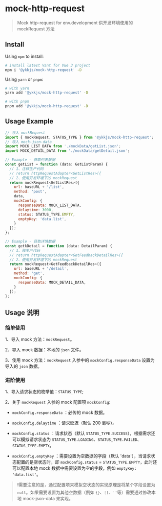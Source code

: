 # mock-http-request

> Mock http-request for env.development
> 供开发环境使用的 mockRequest 方法

## Install

Using `npm` to install:

```bash
# install latest Vant for Vue 3 project
npm i '@ykkjs/mock-http-request' -D
```

Using `yarn` or `pnpm`:

```bash
# with yarn
yarn add '@ykkjs/mock-http-request' -D

# with pnpm
pnpm add '@ykkjs/mock-http-request' -D
```

## Usage Example

```js
// 导入 mockRequest
import { mockRequest, STATUS_TYPE } from '@ykkjs/mock-http-request';
// 导入 mock-json-data
import MOCK_LIST_DATA from './mockData/getList.json';
import MOCK_DETAIL_DATA from './mockData/getDetail.json';

// Example - 获取列表数据
const getList = function (data: GetListParam) {
  // 1、注释生产代码
  // return httpRequestAdapter<GetListRes>({
  // 2、使用开发环境下的 mockRequest
  return mockRequest<GetListRes>({
    url: baseURL + '/list',
    method: 'post',
    data,
    mockConfig: {
      responseData: MOCK_LIST_DATA,
      delaytime: 3000,
      status: STATUS_TYPE.EMPTY,
      emptyKey: 'data.list',
    }
  });
};

// Example - 获取详情数据
const getkDetail = function (data: DetailParam) {
  // 1、释生产代码
  // return httpRequestAdapter<GetFeedbackDetailRes>({
  // 2、使用开发环境下的 mockRequest
  return mockRequest<GetFeedbackDetailRes>({
    url: baseURL + '/detail',
    method: 'get',
    mockConfig: {
      responseData: MOCK_DETAIL_DATA,
    }
  });
};
```

## Usage 说明

### 简单使用

1、导入 mock 方法：`mockRequest`。

2、导入 mock 数据：本地的 `json` 文件。

3、使用 mock 方法：`mockRequest` 入参中的 `mockConfig.responseData` 设置为导入的 `json` 数据。

### 进阶使用

1、导入请求状态的枚举值：`STATUS_TYPE`;

2、关于 `mockRequest` 入参的 mock 配置项 `mockConfig`:

* `mockConfig.responseData` ：必传的 mock 数据。

* `mockConfig.delaytime` ：请求延迟（默认 200 毫秒）。

* `mockConfig.status` ：请求状态（默认 `STATUS_TYPE.SUCCESS`），根据需求还可以模拟请求状态为 `STATUS_TYPE.LOADING`、`STATUS_TYPE.FAILED`、`STATUS_TYPE.EMPTY`。

* `mockConfig.emptyKey` ：需要设置为空数据的字段（默认 'data'），当请求状态配置的是空状态时，即 `mockConfig.status` = `STATUS_TYPE.EMPTY`，此时还可以配置本地 mock 数据中需要设置为空的字段，例如 `emptyKey: 'data.list'`。
> ❗️需要注意的是，通过配置项来模拟空状态的实现原理是将某个字段设置为`null`。如果需要设置为其他空数据（例如 `{}`、`[]`、`''`等）需要通过修改本地 mock-json-data 来实现。
